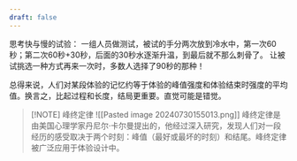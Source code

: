 ```yaml
---
draft: false
---
```


思考快与慢的试验： 
一组人员做测试，被试的手分两次放到冷水中，第一次60秒；第二次60秒+30秒，后面的30秒水逐渐升温，到最后就不那么刺骨了。
让被试挑选一种方式再来一次时，多数人选择了90秒的那种！

总得来说，人们对某段体验的记忆约等于体验的峰值强度和体验结束时强度的平均值。换言之，比起过程和长度，结局更重要。直觉可能是错觉。

> [!NOTE] 峰终定律
> ![[Pasted image 20240730155013.png]]
> 峰终定律是由美国心理学家丹尼尔·卡尔曼提出的，他经过深入研究，发现人们对一段经历的感受取决于两个时刻：峰值（最好或最坏的时刻）和结尾。峰终定律被广泛应用于体验设计中。